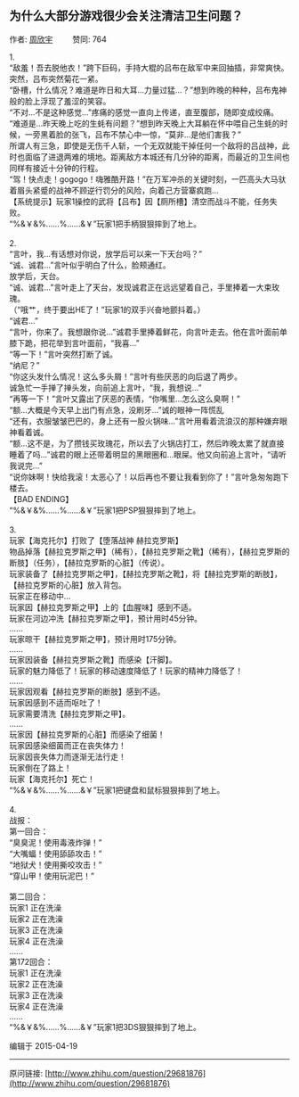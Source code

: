 ## 为什么大部分游戏很少会关注清洁卫生问题？

作者: [周欣宇](http://www.zhihu.com/people/zhou-xin-yu-1)&nbsp;&nbsp;&nbsp;&nbsp;&nbsp;&nbsp;&nbsp;&nbsp; 赞同: 764


1.<br>“敌羞！吾去脱他衣！”跨下巨码，手持大棍的吕布在敌军中来回抽插，非常爽快。<br>突然，吕布突然菊花一紧。<br>“卧槽，什么情况？难道是昨日和大耳...力量过猛...？”想到昨晚的种种，吕布鬼神般的脸上浮现了羞涩的笑容。<br>“不对...不是这种感觉...”疼痛的感觉一直向上传递，直至腹部，随即变成绞痛。<br>“难道是...昨天晚上吃的生蚝有问题？”想到昨天晚上大耳躺在怀中喂自己生蚝的时候，一旁黑着脸的张飞，吕布不禁心中一惊，“莫非...是他们害我？”<br>所谓人有三急，即使是无伤千人斩，一个无双就能干掉任何一个敌将的吕战神，此时也面临了进退两难的境地。距离敌方本城还有几分钟的距离，而最近的卫生间也同样有接近十分钟的行程。<br>“驾！快点走！gogogo！嗨雅酷开路！”在万军冲杀的关键时刻，一匹高头大马驮着眉头紧蹙的战神不顾逆行罚分的风险，向着己方营寨疯跑...<br>【系统提示】玩家1操控的武将【吕布】因【厕所槽】清空而战斗不能，任务失败。<br>“%&amp;￥&amp;%……%……&amp;￥”玩家1把手柄狠狠摔到了地上。<br><br>2.<br>“言叶，我...有话想对你说，放学后可以来一下天台吗？”<br>“诚、诚君...”言叶似乎明白了什么，脸颊通红。<br>放学后，天台。<br>“诚、诚君...”言叶走上了天台，发现诚君正在远远望着自己，手里捧着一大束玫瑰。<br>（“哦艹，终于要出HE了！”玩家1的双手兴奋地颤抖着。）<br>“诚君...”<br>“言叶，你来了。我想跟你说...”诚君手里捧着鲜花，向言叶走去。他在言叶面前单膝下跪，把花举到言叶面前，“我喜...”<br>“等一下！”言叶突然打断了诚。<br>“纳尼？”<br>“你这头发什么情况！这么多头屑！”言叶有些厌恶的向后退了两步。<br>诚急忙一手掸了掸头发，向前追上言叶，“我，我想说...”<br>“再等一下！”言叶又露出了厌恶的表情，“你嘴里...怎么这么臭啊！”<br>“额...大概是今天早上出门有点急，没刷牙...”诚的眼神一阵慌乱<br>“还有，衣服皱皱巴巴的，身上还有一股火锅味...”言叶用看着流浪汉的那种嫌弃眼神看着诚。<br>“额...这不是，为了攒钱买玫瑰花，所以去了火锅店打工，然后昨晚太累了就直接睡着了吗...”诚君的眼上还带着明显的黑眼圈和...眼屎。他又向前追上言叶，“请听我说完...”<br>“说你妹啊！快给我滚！太恶心了！以后再也不要让我看到你了！”言叶急匆匆跑下楼去。<br>【BAD ENDING】<br>“%&amp;￥&amp;%……%……&amp;￥”玩家1把PSP狠狠摔到了地上。<br><br>3.<br>玩家【海克托尔】打败了【堕落战神 赫拉克罗斯】<br>物品掉落【赫拉克罗斯之甲】（稀有），【赫拉克罗斯之靴】（稀有），【赫拉克罗斯的断肢】（任务），【赫拉克罗斯的心脏】（传说）。<br>玩家装备了【赫拉克罗斯之甲】，【赫拉克罗斯之靴】，将【赫拉克罗斯的断肢】，【赫拉克罗斯的心脏】放入背包。<br>玩家正在移动中...<br>玩家因【赫拉克罗斯之甲】上的【血腥味】感到不适。<br>玩家在河边冲洗【赫拉克罗斯之甲】，预计用时45分钟。<br>......<br>玩家晾干【赫拉克罗斯之甲】，预计用时175分钟。<br>......<br>玩家因装备【赫拉克罗斯之靴】而感染【汗脚】。<br>玩家的魅力降低了！玩家的移动速度降低了！玩家的精神力降低了！<br>......<br>玩家因观看【赫拉克罗斯的断肢】感到不适。<br>玩家因感到不适而呕吐了！<br>玩家需要清洗【赫拉克罗斯之甲】。<br>......<br>玩家因【赫拉克罗斯的心脏】而感染了细菌！<br>玩家因感染细菌而正在丧失体力！<br>玩家因丧失体力而逐渐无法行走！<br>玩家倒在了路上！<br>玩家【海克托尔】死亡！<br>“%&amp;￥&amp;%……%……&amp;￥”玩家1把键盘和鼠标狠狠摔到了地上。<br><br>4.<br>战报：<br>第一回合：<br>“臭臭泥！使用毒液炸弹！”<br>“大嘴蝠！使用舔舔攻击！”<br>“地狱犬！使用撕咬攻击！”<br>“穿山甲！使用玩泥巴！”<br><br>第二回合：<br>玩家1 正在洗澡<br>玩家2 正在洗澡<br>玩家3 正在洗澡<br>玩家4 正在洗澡<br>......<br>第172回合：<br>玩家1 正在洗澡<br>玩家2 正在洗澡<br>玩家3 正在洗澡<br>玩家4 正在洗澡<br>......<br>“%&amp;￥&amp;%……%……&amp;￥”玩家1把3DS狠狠摔到了地上。



编辑于 2015-04-19



---
原问链接: [http://www.zhihu.com/question/29681876](http://www.zhihu.com/question/29681876)
